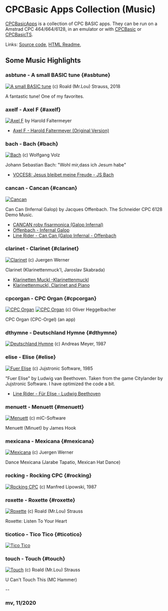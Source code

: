 # CPCBasic Apps Collection (Music)

[CPCBasicApps](https://benchmarko.github.io/CPCBasicApps/) is a collection of CPC BASIC apps.
They can be run on a Amstrad CPC 464/664/6128, in an emulator or with
[CPCBasic](https://benchmarko.github.io/CPCBasic/) or [CPCBasicTS](https://benchmarko.github.io/CPCBasicTS/).

Links:
[Source code](https://github.com/benchmarko/CPCBasicApps/),
[HTML Readme](https://github.com/benchmarko/CPCBasicApps/#readme),

## Some Music Highlights

### asbtune - A small BASIC tune {#asbtune}

[![A small BASIC tune](./img/asbtune.png)](../../dist/index.html?database=apps&example=music/asbtune) (c) Roald (Mr.Lou) Strauss, 2018

A fantastic tune! One of my favorites.

### axelf - Axel F {#axelf}

[![Axel F](./img/axelf.png)](../../dist/index.html?database=apps&example=music/axelf) by Harold Faltermeyer

- [Axel F - Harold Faltermeyer (Original Version)](https://youtu.be/dASqLXiuomY)

### bach - Bach {#bach}

[![Bach](./img/bach.png)](../../dist/index.html?database=apps&example=music/bach) (c) Wolfgang Volz

Johann Sebastian Bach: "Wohl mir,dass ich Jesum habe"

- [VOCES8: Jesus bleibet meine Freude - JS Bach](https://youtu.be/T5Df7f_BLU8)

### cancan - Cancan {#cancan}

[![Cancan](./img/cancan.png)](../../dist/index.html?database=apps&example=music/cancan)

Can Can (Infernal Galop) by Jacques Offenbach.
The Schneider CPC 6128 Demo Music.

- [CANCAN roby fisarmonica (Galop Infernal)](https://youtu.be/wYsn9JhEIbs)
- [Offenbach - Infernal Galop](https://youtu.be/okQRnHvw3is?t=61)
- [Line Rider - Can Can (Galop Infernal - Offenbach](https://youtu.be/oiFHt_ITVaM)

### clarinet - Clarinet {#clarinet}

[![Clarinet](./img/clarinet.png)](../../dist/index.html?database=apps&example=music/clarinet) (c) Juergen Werner

Clarinet (Klarinettenmuck'l, Jaroslav Skabrada)

- [Klarinetten Muckl -Klarinettenmuckl](https://youtu.be/2ho-nZ5x_mo)
- [Klarinettenmuckl, Clarinet and Piano](https://youtu.be/aQfh9IBRSnQ?t=24)

### cpcorgan - CPC Organ {#cpcorgan}

[![CPC Organ](./img/cpcorgan.png)](../../dist/index.html?database=apps&example=music/cpcorgan)
[![CPC Organ](./img/cpcorgan2.png)](../../dist/index.html?database=apps&example=music/cpcorgan) (c) Oliver Heggelbacher

CPC Organ (CPC-Orgel) (an app)

### dthymne - Deutschland Hymne {#dthymne}

[![Deutschland Hymne](./img/dthymne.png)](../../dist/index.html?database=apps&example=music/dthymne) (c) Andreas Meyer, 1987

### elise - Elise {#elise}

[![Fuer Elise](./img/elise.png)](../../dist/index.html?database=apps&example=music/elise) (c) Jujstronic Software, 1985

"Fuer Elise" by Ludwig van Beethoven. Taken from the game Citylander by Jujstronic Software. I have optimized the code a bit.

- [Line Rider - Für Elise - Ludwig Beethoven](https://youtu.be/qotloiNF-M4)

### menuett - Menuett {#menuett}

[![Menuett](./img/menuett.png)](../../dist/index.html?database=apps&example=music/menuett) (c) mIC-Software

Menuett (Minuet) by James Hook

### mexicana - Mexicana {#mexicana}

[![Mexicana](./img/mexicana.png)](../../dist/index.html?database=apps&example=music/mexicana) (c) Juergen Werner

Dance Mexicana (Jarabe Tapatio, Mexican Hat Dance)

### rocking - Rocking CPC {#rocking}

[![Rocking CPC](./img/rocking.png)](../../dist/index.html?database=apps&example=music/rocking) (c) Manfred Lipowski, 1987

### roxette - Roxette {#roxette}

[![Roxette](./img/roxette.png)](../../dist/index.html?database=apps&example=music/roxette) (c) Roald (Mr.Lou) Strauss

Roxette: Listen To Your Heart

### ticotico - Tico Tico {#ticotico}

[![Tico Tico](./img/ticotico.png)](../../dist/index.html?database=apps&example=music/ticotico)

### touch - Touch {#touch}

[![Touch](./img/touch.png)](../../dist/index.html?database=apps&example=music/touch) (c) Roald (Mr.Lou) Strauss

U Can't Touch This (MC Hammer)

--

### **mv, 11/2020**
